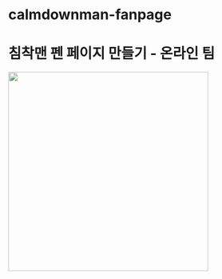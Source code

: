 # calmdownman-fanpage
# 침착맨 펜 페이지 만들기 - 온라인 팀

<img src="https://github.com/calmdownmanfanpage/calmdownman-fanpage/assets/78842816/6599397e-f8cd-4b52-bfd8-3b0f4ffd0a82" width="400" height="400" />


